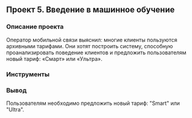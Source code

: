 ## Проект 5. Введение в машинное обучение

### Описание проекта

Оператор мобильной связи выяснил: многие клиенты пользуются архивными тарифами. Они хотят построить систему, способную проанализировать поведение клиентов и предложить пользователям новый тариф: «Смарт» или «Ультра».

### Инструменты


### Вывод
Пользователям необходимо предложить новый тариф: "Smart" или "Ultra".
